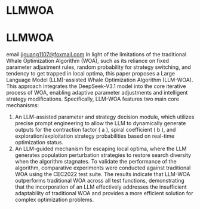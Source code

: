 # LLMWOA
# LLMWOA
email:jiguang1107@foxmail.com
In light of the limitations of the traditional Whale Optimization Algorithm (WOA), such as its reliance on fixed parameter adjustment rules, random probability for strategy switching, and tendency to get trapped in local optima, this paper proposes a Large Language Model (LLM)-assisted Whale Optimization Algorithm (LLM-WOA). This approach integrates the DeepSeek-V3.1 model into the core iterative process of WOA, enabling adaptive parameter adjustments and intelligent strategy modifications. Specifically, LLM-WOA features two main core mechanisms: 
1) An LLM-assisted parameter and strategy decision module, which utilizes precise prompt engineering to allow the LLM to dynamically generate outputs for the contraction factor ( a ), spiral coefficient ( b ), and exploration/exploitation strategy probabilities based on real-time optimization status.
2) An LLM-guided mechanism for escaping local optima, where the LLM generates population perturbation strategies to restore search diversity when the algorithm stagnates.
To validate the performance of the algorithm, comparative experiments were conducted against traditional WOA using the CEC2022 test suite. The results indicate that LLM-WOA outperforms traditional WOA across all test functions, demonstrating that the incorporation of an LLM effectively addresses the insufficient adaptability of traditional WOA and provides a more efficient solution for complex optimization problems.

